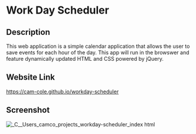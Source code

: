 # Work Day Scheduler

## Description
This web application is a simple calendar application that allows the user to save events for each hour of the day. This app will run in the browswer and feature dynamically updated HTML and CSS powered by jQuery.

## Website Link
https://cam-cole.github.io/workday-scheduler

## Screenshot
![_C__Users_camco_projects_workday-scheduler_index html](https://user-images.githubusercontent.com/83198431/162662825-407c93cd-2456-41ae-8a15-472c4efd5dca.png)

